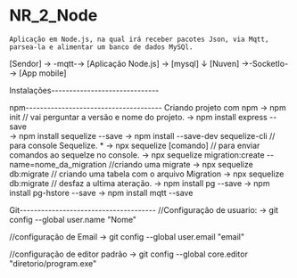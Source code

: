 # NR_2_Node


    Aplicação em Node.js, na qual irá receber pacotes Json, via Mqtt, parsea-la e alimentar um banco de dados MySQl.


[Sendor] → -mqtt-→ [Aplicação Node.js] → [mysql] 
                             ↓
                          [Nuven] →-SocketIo-→ [App mobile]









Instalações------------------------------


npm--------------------------------------
Criando projeto com npm 
→ npm init // vai perguntar a versão e nome do projeto.
→ npm install express --save  
→ npm install sequelize --save 
→ npm install --save-dev sequelize-cli // para console Sequelize. * 
   → npx sequelize [comando] // para enviar comandos ao sequelze no console.
   → npx sequelize migration:create --name=nome_da_migration //criando uma migrate 
   → npx sequelize db:migrate // criando uma tabela com o arquivo Migration
   → npx sequelize db:migrate // desfaz a ultima ateração. 
→ npm install pg --save
→ npm install pg-hstore --save
→ npm install mqtt --save 





Git--------------------------------------
//Configuração de usuario: 
→ git config --global user.name "Nome"

//configuração de Email
→ git config --global user.email "email"

//configuração de editor padrão
→ git config --global core.editor "diretorio/program.exe"
